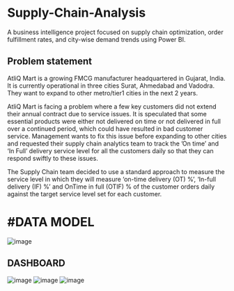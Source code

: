 # Supply-Chain-Analysis
A business intelligence project focused on supply chain optimization, order fulfillment rates, and city-wise demand trends using Power BI.

## Problem statement
AtliQ Mart is a growing FMCG manufacturer headquartered in Gujarat, India. It is currently operational in three cities Surat, Ahmedabad and Vadodra. They want to expand to other metro/tier1 cities in the next 2 years.

AtliQ Mart is facing a problem where a few key customers did not extend their annual contract due to service issues. It is speculated that some essential products were either not delivered on time or not delivered in full over a continued period, which could have resulted in bad customer service. Management wants to fix this issue before expanding to other cities and requested their supply chain analytics team to track the ’On time’ and ‘In Full’ delivery service level for all the customers daily so that they can respond swiftly to these issues.

The Supply Chain team decided to use a standard approach to measure the service level in which they will measure ‘on-time delivery (OT) %’, ‘In-full delivery (IF) %’ and OnTime in full (OTIF) % of the customer orders daily against the target service level set for each customer.

# #DATA MODEL

![image](https://github.com/user-attachments/assets/154557b6-b24e-460c-b513-bf681da21039)

## DASHBOARD

![image](https://github.com/user-attachments/assets/0b3bc454-b1a1-4f23-9f06-e64d7b0b11f0)
![image](https://github.com/user-attachments/assets/f5cece8f-d419-4698-97fd-94f3ad8c55f4)
![image](https://github.com/user-attachments/assets/d864d7e9-2dbb-4354-bf37-2e7ac7cf79c0)

